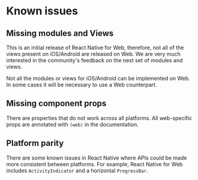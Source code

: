 # Known issues

## Missing modules and Views

This is an initial release of React Native for Web, therefore, not all of the
views present on iOS/Android are released on Web. We are very much interested in
the community's feedback on the next set of modules and views.

Not all the modules or views for iOS/Android can be implemented on Web. In some
cases it will be necessary to use a Web counterpart.

## Missing component props

There are properties that do not work across all platforms. All web-specific
props are annotated with `(web)` in the documentation.

## Platform parity

There are some known issues in React Native where APIs could be made more
consistent between platforms. For example, React Native for Web includes
`ActivityIndicator` and a horizontal `ProgressBar`.
